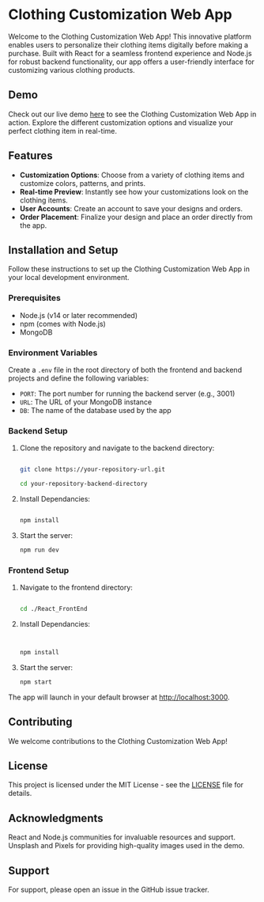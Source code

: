 # Clothing Customization Web App

Welcome to the Clothing Customization Web App! This innovative platform enables users to personalize their clothing items digitally before making a purchase. Built with React for a seamless frontend experience and Node.js for robust backend functionality, our app offers a user-friendly interface for customizing various clothing products.

## Demo

Check out our live demo [here](https://bridal-wear-frontend-react.vercel.app/) to see the Clothing Customization Web App in action. Explore the different customization options and visualize your perfect clothing item in real-time.

## Features

- **Customization Options**: Choose from a variety of clothing items and customize colors, patterns, and prints.
- **Real-time Preview**: Instantly see how your customizations look on the clothing items.
- **User Accounts**: Create an account to save your designs and orders.
- **Order Placement**: Finalize your design and place an order directly from the app.

## Installation and Setup

Follow these instructions to set up the Clothing Customization Web App in your local development environment.

### Prerequisites

- Node.js (v14 or later recommended)
- npm (comes with Node.js)
- MongoDB

### Environment Variables

Create a `.env` file in the root directory of both the frontend and backend projects and define the following variables:

- `PORT`: The port number for running the backend server (e.g., 3001)
- `URL`: The URL of your MongoDB instance
- `DB`: The name of the database used by the app

### Backend Setup

1. Clone the repository and navigate to the backend directory:

   ```sh

   git clone https://your-repository-url.git

   cd your-repository-backend-directory

2. Install Dependancies:

   ```sh

   npm install

3. Start the server:

   ```sh
   npm run dev

### Frontend Setup

1. Navigate to the frontend directory:

   ```sh

   cd ./React_FrontEnd

2. Install Dependancies:

   ```sh


   npm install

3. Start the server:

   ```sh
   npm start

The app will launch in your default browser at <http://localhost:3000>.

## Contributing

We welcome contributions to the Clothing Customization Web App!

## License

This project is licensed under the MIT License - see the [LICENSE]("#") file for details.

## Acknowledgments

React and Node.js communities for invaluable resources and support.
Unsplash and Pixels for providing high-quality images used in the demo.

## Support

For support, please open an issue in the GitHub issue tracker.
